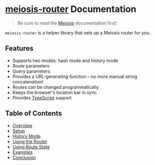 # [meiosis-router](https://meiosis.js.org/router) Documentation

> Be sure to read the [Meiosis](toc.html) documentation first!

`meiosis-router` is a helper library that sets up a Meiosis router for you.

## Features

- Supports two modes: hash mode and history mode
- Route parameters
- Query parameters
- Provides a URL-generating function - no more manual string concatenation!
- Routes can be changed programmatically
- Keeps the browser's location bar in sync
- Provides [TypeScript](https://www.typescriptlang.org/) support

## Table of Contents

- [Overview](router-overview.html)
- [Setup](router-setup.html)
- [History Mode](router-history-mode.html)
- [Using the Router](router-using.html)
- [Using Route State](router-state.html)
- [Examples](router-examples.html)
- [Conclusion](router-conclusion.html)

